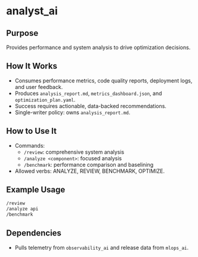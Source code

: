 # analyst_ai

## Purpose
Provides performance and system analysis to drive optimization decisions.

## How It Works
- Consumes performance metrics, code quality reports, deployment logs, and user feedback.
- Produces `analysis_report.md`, `metrics_dashboard.json`, and `optimization_plan.yaml`.
- Success requires actionable, data-backed recommendations.
- Single-writer policy: owns `analysis_report.md`.

## How to Use It
- Commands:
  - `/review`: comprehensive system analysis
  - `/analyze <component>`: focused analysis
  - `/benchmark`: performance comparison and baselining
- Allowed verbs: ANALYZE, REVIEW, BENCHMARK, OPTIMIZE.

## Example Usage
```bash
/review
/analyze api
/benchmark
```

## Dependencies
- Pulls telemetry from `observability_ai` and release data from `mlops_ai`.